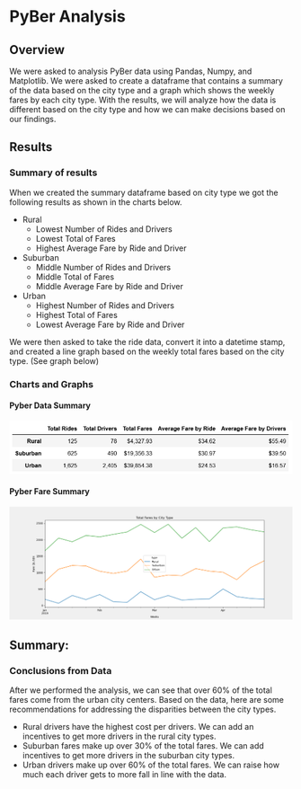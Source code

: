 # PyBer Analysis

## Overview

We were asked to analysis PyBer data using Pandas, Numpy, and Matplotlib. We were asked to create a dataframe that contains a summary of the data based on the city type and a graph which shows the weekly fares by each city type. With the results, we will analyze how the data is different based on the city type and how we can make decisions based on our findings.

## Results

### Summary of results

When we created the summary dataframe based on city type we got the following results as shown in the charts below.

- Rural
   - Lowest Number of Rides and Drivers
   - Lowest Total of Fares
   - Highest Average Fare by Ride and Driver
- Suburban
   - Middle Number of Rides and Drivers
   - Middle Total of Fares
   - Middle Average Fare by Ride and Driver
- Urban
   - Highest Number of Rides and Drivers
   - Highest Total of Fares
   - Lowest Average Fare by Ride and Driver

We were then asked to take the ride data, convert it into a datetime stamp, and created a line graph based on the weekly total fares based on the city type. (See graph below)


### Charts and Graphs

#### Pyber Data Summary
![Pyber Data Summary](analysis/PyberDataSummary.png)

#### Pyber Fare Summary
![Pyber Fare Summary](analysis/PyBer_fare_summary.png)
   
## Summary:

### Conclusions from Data

After we performed the analysis, we can see that over 60% of the total fares come from the urban city centers. Based on the data, here are some recommendations for addressing the disparities between the city types. 

- Rural drivers have the highest cost per drivers. We can add an incentives to get more drivers in the rural city types.
- Suburban fares make up over 30% of the total fares. We can add incentives to get more drivers in the suburban city types.
- Urban drivers make up over 60% of the total fares. We can raise how much each driver gets to more fall in line with the data.
